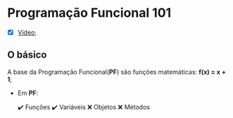 # Programação Funcional 101
- [x] [Vídeo](https://www.youtube.com/watch?v=GxnbUqPwuKw);

## O básico

A base da Programação Funcional(**PF**) são funções matemáticas: **f(x) = x + 1**;

- Em **PF**:

  :heavy_check_mark: Funções
  :heavy_check_mark: Variáveis
  :x: Objetos
  :x: Métodos

